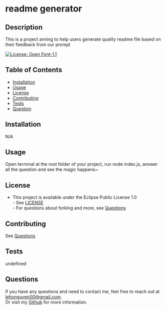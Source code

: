 # readme generator

## Description
This is a project aiming to help users generate quality readme file based on their feedback from our prompt<br/>

[![License: Open Font-1.1](https://img.shields.io/badge/License-EPL_1.0-red.svg)](https://opensource.org/licenses/EPL-1.0)

## Table of Contents
- [Installation](#installation)
- [Usage](#usage)
- [License](#license)
- [Contributing](#contributing)
- [Tests](#tests)
- [Question](#questions)

## Installation
N/A

## Usage
Open terminal at the root folder of your project, run node index.js, answer all the question and see the magic happens~

## License
- This project is available under the Eclipse Public License 1.0<br/>- See [LICENSE](./license.txt)<br/>- For questions about forking and more, see [Questions](#questions)

## Contributing 
See [Questions](#questions)

## Tests
undefined

## Questions
If you have any questions and need to contact me, feel free to reach out at lehonguyen00@gmail.com.<br/>
Or visit my [Github](https://github.com/honguyen00}) for more information.
